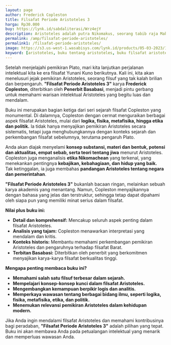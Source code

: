 ```yaml
---
layout: page
author: Frederick Copleston
title: Filsafat Periode Aristoteles 3
harga: Rp30.000
buy: https://lynk.id/sabdaliterasi/Wrz4ejY
description: Aristoteles adalah putra Nikomakus, seorang tabib raja Makedonia, Amyntas II. Ketika berusia tujuh belas tahun, ia pergi ke Athena dan akhirnya menjad
permalink: /amp/filsafat-periode-aristoteles/
permalink1: /filsafat-periode-aristoteles/
image: https://s3.us-west-1.wasabisys.com/lynk.id/products/05-03-2023/1677950160761_8050167
keyword: [aristoteles, buku tentang aristoteles, buku filsafat aristoteles, siapa itu aristoteles, biografi aristoteles, pemikiran aristoteles]
---
```


<p>Setelah menjelajahi pemikiran Plato, mari kita lanjutkan perjalanan intelektual kita ke era filsafat Yunani Kuno berikutnya. Kali ini, kita akan menelusuri jejak pemikiran Aristoteles, seorang filsuf yang tak kalah brilian dan berpengaruh. <strong>"Filsafat Periode Aristoteles 3"</strong> karya <strong>Frederick Copleston</strong>, diterbitkan oleh <strong>Penerbit Basabasi</strong>, menjadi pintu gerbang untuk memahami warisan intelektual Aristoteles yang begitu luas dan mendalam.</p><p>Buku ini merupakan bagian ketiga dari seri sejarah filsafat Copleston yang monumental. Di dalamnya, Copleston dengan cermat menguraikan berbagai aspek filsafat Aristoteles, mulai dari <strong>logika, fisika, metafisika, hingga etika dan politik.</strong> Ia tidak hanya menyajikan pemikiran Aristoteles secara sistematis, tetapi juga menghubungkannya dengan konteks sejarah dan perkembangan filsafat sebelumnya, terutama pengaruh Plato.</p><p>Anda akan diajak menyelami <strong>konsep substansi, materi dan bentuk, potensi dan aktualitas, empat sebab, serta teori tentang jiwa</strong> menurut Aristoteles. Copleston juga menganalisis <strong>etika Nikomachean</strong> yang terkenal, yang menekankan pentingnya <strong>kebajikan, kebahagiaan, dan hidup yang baik.</strong> Tak ketinggalan, ia juga membahas <strong>pandangan Aristoteles tentang negara dan pemerintahan</strong>.</p><p><strong>"Filsafat Periode Aristoteles 3"</strong> bukanlah bacaan ringan, melainkan sebuah karya akademis yang menantang. Namun, Copleston menyajikannya dengan bahasa yang jelas dan terstruktur, sehingga tetap dapat dipahami oleh siapa pun yang memiliki minat serius dalam filsafat.</p><p><strong>Nilai plus buku ini:</strong></p><ul><li><strong>Detail dan komprehensif:</strong> Mencakup seluruh aspek penting dalam filsafat Aristoteles.</li><li><strong>Analisis yang tajam:</strong> Copleston menawarkan interpretasi yang mendalam dan kritis.</li><li><strong>Konteks historis:</strong> Membantu memahami perkembangan pemikiran Aristoteles dan pengaruhnya terhadap filsafat Barat.</li><li><strong>Terbitan Basabasi:</strong> Diterbitkan oleh penerbit yang berkomitmen menyajikan karya-karya filsafat berkualitas tinggi.</li></ul><p><strong>Mengapa penting membaca buku ini?</strong></p><ul><li><strong>Memahami salah satu filsuf terbesar dalam sejarah.</strong></li><li><strong>Mempelajari konsep-konsep kunci dalam filsafat Aristoteles.</strong></li><li><strong>Mengembangkan kemampuan berpikir logis dan analitis.</strong></li><li><strong>Memperkaya wawasan tentang berbagai bidang ilmu, seperti logika, fisika, metafisika, etika, dan politik.</strong></li><li><strong>Menemukan relevansi pemikiran Aristoteles dalam kehidupan modern.</strong></li></ul><p>Jika Anda ingin mendalami filsafat Aristoteles dan memahami kontribusinya bagi peradaban, <strong>"Filsafat Periode Aristoteles 3"</strong> adalah pilihan yang tepat. Buku ini akan membawa Anda pada petualangan intelektual yang menarik dan memperluas wawasan Anda.</p>

